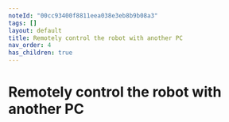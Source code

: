 ```yaml
---
noteId: "00cc93400f8811eea038e3eb8b9b08a3"
tags: []
layout: default
title: Remotely control the robot with another PC
nav_order: 4
has_children: true
---
```


# Remotely control the robot with another PC